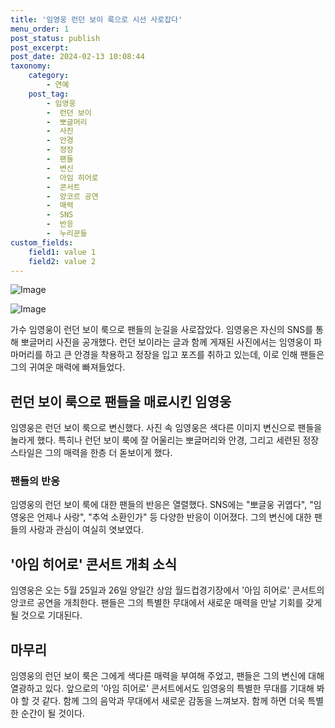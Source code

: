 ```yaml
---
title: '임영웅 런던 보이 룩으로 시선 사로잡다'
menu_order: 1
post_status: publish
post_excerpt: 
post_date: 2024-02-13 10:08:44
taxonomy:
    category:
        - 연예
    post_tag:
        - 임영웅
        -  런던 보이
        -  뽀글머리
        -  사진
        -  안경
        -  정장
        -  팬들
        -  변신
        -  아임 히어로
        -  콘서트
        -  앙코르 공연
        -  매력
        -  SNS
        -  반응
        -  누리꾼들
custom_fields:
    field1: value 1
    field2: value 2
---
```


![Image](https://mimgnews.pstatic.net/image/477/2024/02/12/0000473241_001_20240212181102261.jpg?type=w540)

![Image](https://ssl.pstatic.net/mimgnews/image/477/2024/02/12/0000473241_002_20240212181102299.jpg?type=w540)

가수 임영웅이 런던 보이 룩으로 팬들의 눈길을 사로잡았다. 임영웅은 자신의 SNS를 통해 뽀글머리 사진을 공개했다. 런던 보이라는 글과 함께 게재된 사진에서는 임영웅이 파마머리를 하고 큰 안경을 착용하고 정장을 입고 포즈를 취하고 있는데, 이로 인해 팬들은 그의 귀여운 매력에 빠져들었다.
## 런던 보이 룩으로 팬들을 매료시킨 임영웅
임영웅은 런던 보이 룩으로 변신했다. 사진 속 임영웅은 색다른 이미지 변신으로 팬들을 놀라게 했다. 특히나 런던 보이 룩에 잘 어울리는 뽀글머리와 안경, 그리고 세련된 정장 스타일은 그의 매력을 한층 더 돋보이게 했다.
### 팬들의 반응
임영웅의 런던 보이 룩에 대한 팬들의 반응은 열렬했다. SNS에는 "뽀글웅 귀엽다", "임영웅은 언제나 사랑", "추억 소환인가" 등 다양한 반응이 이어졌다. 그의 변신에 대한 팬들의 사랑과 관심이 여실히 엿보였다.
## '아임 히어로' 콘서트 개최 소식
임영웅은 오는 5월 25일과 26일 양일간 상암 월드컵경기장에서 '아임 히어로' 콘서트의 앙코르 공연을 개최한다. 팬들은 그의 특별한 무대에서 새로운 매력을 만날 기회를 갖게 될 것으로 기대된다.
## 마무리
임영웅의 런던 보이 룩은 그에게 색다른 매력을 부여해 주었고, 팬들은 그의 변신에 대해 열광하고 있다. 앞으로의 '아임 히어로' 콘서트에서도 임영웅의 특별한 무대를 기대해 봐야 할 것 같다. 함께 그의 음악과 무대에서 새로운 감동을 느껴보자. 함께 하면 더욱 특별한 순간이 될 것이다.
